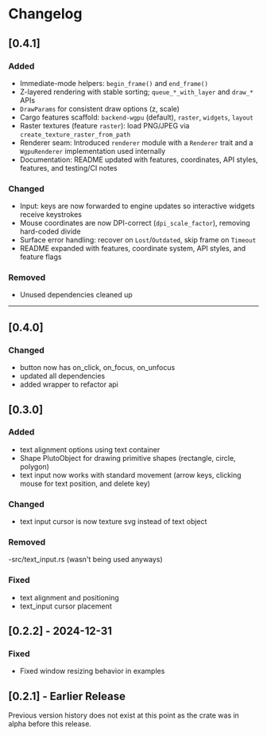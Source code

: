 # Changelog

## [0.4.1]
### Added
- Immediate-mode helpers: `begin_frame()` and `end_frame()`
- Z-layered rendering with stable sorting; `queue_*_with_layer` and `draw_*` APIs
- `DrawParams` for consistent draw options (z, scale)
- Cargo features scaffold: `backend-wgpu` (default), `raster`, `widgets`, `layout`
- Raster textures (feature `raster`): load PNG/JPEG via `create_texture_raster_from_path`
- Renderer seam: Introduced `renderer` module with a `Renderer` trait and a `WgpuRenderer` implementation used internally
- Documentation: README updated with features, coordinates, API styles, features, and testing/CI notes

### Changed
- Input: keys are now forwarded to engine updates so interactive widgets receive keystrokes
- Mouse coordinates are now DPI-correct (`dpi_scale_factor`), removing hard-coded divide
- Surface error handling: recover on `Lost`/`Outdated`, skip frame on `Timeout`
- README expanded with features, coordinate system, API styles, and feature flags

### Removed
- Unused dependencies cleaned up

---

## [0.4.0]
### Changed
- button now has on_click, on_focus, on_unfocus
- updated all dependencies
- added wrapper to refactor api

## [0.3.0]
### Added
- text alignment options using text container
- Shape PlutoObject for drawing primitive shapes (rectangle, circle, polygon)
- text input now works with standard movement (arrow keys, clicking mouse for text position, and delete key)

### Changed
- text input cursor is now texture svg instead of text object

### Removed
-src/text_input.rs (wasn't being used anyways)

### Fixed
- text alignment and positioning
- text_input cursor placement

## [0.2.2] - 2024-12-31
### Fixed
- Fixed window resizing behavior in examples

## [0.2.1] - Earlier Release
Previous version history does not exist at this point as the crate was in alpha before this release.


